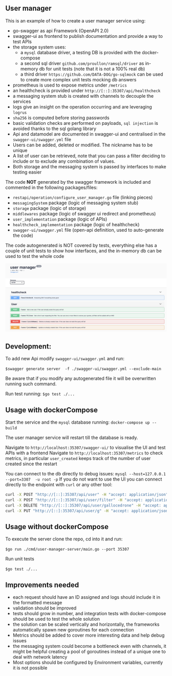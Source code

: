 
User manager
-
This is an example of how to create a user manager service using:

 - go-swagger as api Framework (OpenAPI 2.0)
 - swagger-ui as frontend to publish documentation and provide a way to test APIs
 - the storage system uses:
    - a `mysql` database driver, a testing DB is provided with the docker-compose
    - a second sql driver `github.com/proullon/ramsql/driver` as in-memory db for unit tests (note that it is not a 100% real db)
    - a third driver `https://github.com/DATA-DOG/go-sqlmock` can be used to create more complex unit tests mocking db answers
 - prometheus is used to expose metrics under `/metrics`
 - an healthcheck is provided under `http://[::]:35307/api/healthcheck`
 - a messaging system stub is created with channels to decouple the services 
 - logs give an insight on the operation occurring and are leveraging `logrus`
 - `sha256` is computed before storing passwords
 - basic validation checks are performed on payloads, `sql injection` is avoided thanks to the sql golang library
 - Api and datamodel are documented in swagger-ui and centralised in the `swagger-ui/swagger.yml` file
 - Users can be added, deleted or modified. The nickname has to be unique
 - A list of user can be retrieved, note that you can pass a filter deciding to include or to exclude any combination of values.
 - Both storage and the messaging system is passed by interfaces to make testing easier

The code **NOT** generated by the swagger framework is included and commented in the following packages/files:

   - `restapi/operation/configure_user_manager.go` file (linking pieces)
   - `messagingSystem` package (logic of messaging system stub)
   - `storage` package (logic of storage)
   - `middlewares` package (logic of swagger ui redirect and prometheus)
   - `user_implementation` package (logic of APIs)
   - `healthcheck_implementation` package (logic of healthcheck)
   - `swagger-ui/swagger.yml` file (open-api definition, used to auto-generate the code)

The code autogenerated is NOT covered by tests, everything else has a couple of unit tests to show 
how interfaces, and the in-memory db can be used to test the whole code

![image](./UI.png)


Development:
-

To add new Api modify `swagger-ui/swagger.yml` and run:
 
 `$swagger generate server  -f ./swagger-ui/swagger.yml --exclude-main`

Be aware that if you modify any autogenerated file it will be overwritten running such command.

Run test running:
  `$go test ./...`


Usage with dockerCompose
-

Start the service and the `mysql` database running:
`docker-compose up --build`

The user manager service will restart till the database is ready. 

Navigate to `http://localhost:35307/swagger-ui/` to visualise the UI and test APIs with a frontend
Navigate to `http://localhost:35307/metrics` to check metrics, in particular `user_created` keeps track of the number of user created since the restart

You can connect to the db directly to debug issues: `mysql --host=127.0.0.1 --port=3307  -u root -p`
If you do not want to use the UI you can connect directly to the endpoint with `curl` or any other tool:
```bash
curl -X POST "http://[::]:35307/api/user" -H "accept: application/json" -H "Content-Type: application/json" -d "{ \"firstName\": \"paolo\", \"secondName\": \"gallina\", \"nickName\": \"gallocedrone\", \"password\": \"supersecurepassword\", \"email\": \"paologallina@gmail.com\", \"country\": \"Italy\"}"
curl -X POST "http://[::]:35307/api/user/filter" -H "accept: application/json" -H "Content-Type: application/json" -d "{ \"include\": { \"firstName\": \"paolo\", \"secondName\": \"gallina\", \"nickName\": \"gallocedrone\", \"email\": \"paologallina@gmail.com\", \"country\": \"Italy\" }}"
curl -X DELETE "http://[::]:35307/api/user/gallocedrone" -H "accept: application/json"
curl -X PUT "http://[::]:35307/api/user/g" -H "accept: application/json" -H "Content-Type: application/json" -d "{ \"firstName\": \"paolo\", \"secondName\": \"gallina\", \"nickName\": \"gallocedrone\", \"password\": \"supersecurepassword\", \"email\": \"paologallina@gmail.com\", \"country\": \"Italy\"}"
```

Usage without dockerCompose
-

To execute the server clone the repo, cd into it and run:

`$go run ./cmd/user-manager-server/main.go --port 35307`

Run unit tests

`$go test ./...`

Improvements needed
-

 - each request should have an ID assigned and logs should include it in the formatted message
 - validation should be improved
 - tests should grow in number, and integration tests with docker-compose should be used to test the whole solution
 - the solution can be scaled vertically and horizontally, the frameworks automatically spawn new goroutines for each connection
 - Metrics should be added to cover more interesting data and help debug issues
 - the messaging system could become a bottleneck even with channels, it might be helpful creating a pool of goroutines 
   instead of a unique one to deal with network latency
 - Most options should be configured by Environment variables, currently it is not possible